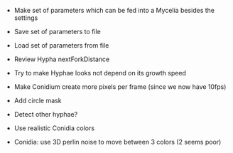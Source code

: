 - Make set of parameters which can be fed into a Mycelia besides the settings
- Save set of parameters to file
- Load set of parameters from file
- Review Hypha nextForkDistance
- Try to make Hyphae looks not depend on its growth speed
- Make Conidium create more pixels per frame (since we now have 10fps)
- Add circle mask
- Detect other hyphae?

- Use realistic Conidia colors
- Conidia: use 3D perlin noise to move between 3 colors (2 seems poor)
